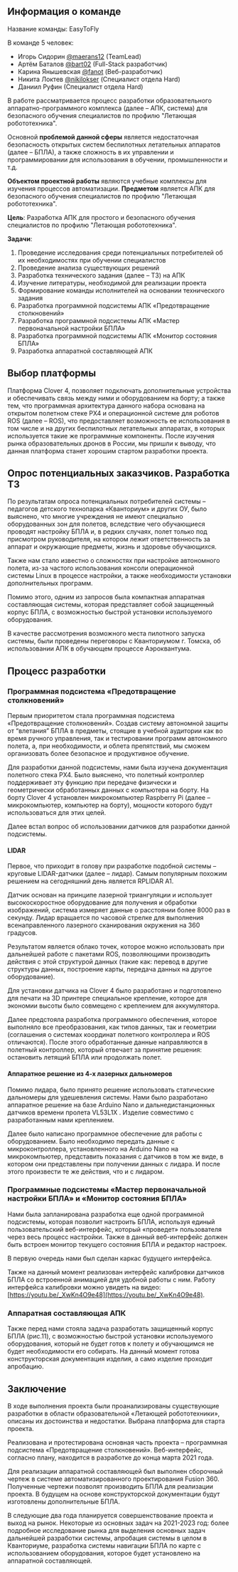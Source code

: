 ## Информация о команде
Название команды: EasyToFly

В команде 5 человек: 
- Игорь Сидорин [@maerans12](https://github.com/maerans12) (TeamLead)
- Артём Баталов [@bart02](https://github.com/bart02) (Full-Stack разработчик)
- Карина Янышевская [@fanot](https://github.com/fanot) (Веб-разработчик)
- Никита Локтев [@nikilokser](https://github.com/nikilokser) (Специалист отдела Hard)
- Даниил Руфин (Специалист отдела Hard)

В работе рассматривается процесс разработки образовательного аппаратно-программного комплекса (далее – АПК, система) для безопасного обучения специалистов по профилю "Летающая робототехника".

Основной **проблемой данной сферы** является недостаточная безопасность открытых систем беспилотных летательных аппаратов (далее – БПЛА), а также сложность в их управлении и программировании для использования в обучении, промышленности и т.д.

**Объектом проектной работы** являются учебные комплексы для изучения процессов автоматизации. **Предметом** является АПК для безопасного обучения специалистов по профилю "Летающая робототехника".

**Цель**: Разработка АПК для простого и безопасного обучения специалистов по профилю "Летающая робототехника".

**Задачи**:

1. Проведение исследования среди потенциальных потребителей об их необходимостях при обучении специалистов
2. Проведение анализа существующих решений
3. Разработка технического задания (далее – ТЗ) на АПК
4. Изучение литературы, необходимой для реализации проекта
5. Формирование команды исполнителей на основании технического задания
6. Разработка программной подсистемы АПК «Предотвращение столкновений»
7. Разработка программной подсистемы АПК «Мастер первоначальной настройки БПЛА»
8. Разработка программной подсистемы АПК «Монитор состояния БПЛА»
9. Разработка аппаратной составляющей АПК

## Выбор платформы

Платформа Clover 4, позволяет подключать дополнительные устройства и обеспечивать связь между ними и оборудованием на борту; а также тем, что программная архитектура данного набора основана на открытом полетном стеке PX4 и операционной системе для роботов ROS (далее – ROS), что предоставляет возможность ее использования в том числе и на других беспилотных летательных аппаратах, в которых используется такие же программные компоненты. После изучения рынка образовательных дронов в России, мы пришли к выводу, что данная платформа станет хорошим стартом разработки проекта.

## Опрос потенциальных заказчиков. Разработка ТЗ

По результатам опроса потенциальных потребителей системы – педагогов детского технопарка «Кванториум» и других ОУ, было выяснено, что многие учреждения не имеют специально оборудованных зон для полетов, вследствие чего обучающиеся проводят настройку БПЛА и, в редких случаях, полет только под присмотром руководителя, на котором лежит ответственность за аппарат и окружающие предметы, жизнь и здоровье обучающихся.

Также нам стало известно о сложностях при настройке автономного полета, из-за частого использования консоли операционной системы Linux в процессе настройки, а также необходимости установки дополнительных программ.

Помимо этого, одним из запросов была компактная аппаратная составляющая системы, которая представляет собой защищенный корпус БПЛА, с возможностью быстрой установки используемого оборудования.

В качестве рассмотрения возможного места пилотного запуска системы, были проведены переговоры с Кванториумом г. Томска, об использовании АПК в обучающем процессе Аэроквантума.

## Процесс разработки

### Программная подсистема «Предотвращение столкновений»

Первым приоритетом стала программная подсистема «Предотвращение столкновений». Создав систему автономной защиты от “влетания” БПЛА в предметы, стоящие в учебной аудитории как во время ручного управления, так и тестировании программ автономного полета, а, при необходимости, и облета препятствий, мы сможем организовать более безопасное и продуктивное обучение.

Для разработки данной подсистемы, нами была изучена документация полетного стека PX4. Было выяснено, что полетный контроллер поддерживает эту функцию при передаче физически и геометрически обработанных данных с компьютера на борту. На борту Clover 4 установлен микрокомпьютер Raspberry Pi (далее – микрокомпьютер, компьютер на борту), мощности которого будут использоваться для этих целей.

Далее встал вопрос об использовании датчиков для разработки данной подсистемы.

#### LIDAR

Первое, что приходит в голову при разработке подобной системы – круговые LIDAR-датчики (далее – лидар). Самым популярным похожим решением на сегодняшний день является RPLIDAR A1.

Датчик основан на принципе лазерной триангуляции и использует высокоскоростное оборудование для получения и обработки изображений, система измеряет данные о расстоянии более 8000 раз в секунду. Лидар вращается по часовой стрелке для выполнения всенаправленного лазерного сканирования окружения на 360 градусов.

Результатом является облако точек, которое можно использовать при дальнейшей работе с пакетами ROS, позволяющими производить действия с этой структурой данных (такие как: перевод в другие структуры данных, построение карты, передача данных на другое оборудование).

Для установки датчика на Clover 4 было разработано и подготовлено для печати на 3D принтере специальное крепление, которое для экономии высоты было совмещено с креплением для аккумулятора.

Далее предстояла разработка программного обеспечения, которое выполняло все преобразования, как типов данных, так и геометрии (соглашения о системах координат полетного контроллера и ROS отличаются). После этого обработанные данные направляются в полетный контроллер, который отвечает за принятие решения: остановить летящий БПЛА или продолжать полет.

#### Аппаратное решение из 4-х лазерных дальномеров

Помимо лидара, было принято решение использовать статические дальномеры для удешевления системы. Нами было разработано аппаратное решение на базе Arduino Nano  и дальнедистанционных датчиков времени пролета VL53L1X . Изделие совместимо с разработанным нами креплением.

Далее было написано программное обеспечение для работы с оборудованием. Было необходимо передать данные с микроконтроллера, установленного на Arduino Nano на микрокомпьютер, представить показания с датчиков в том же виде, в котором они представлены при получении данных с лидара. И после этого произвести те же действия, что и с лидаром.

### Программные подсистемы «Мастер первоначальной настройки БПЛА» и «Монитор состояния БПЛА»

Нами была запланирована разработка еще одной программной подсистемы, которая позволит настроить БПЛА, используя единый пользовательский веб-интерфейс, который «проведет» пользователя через весь процесс настройки. Также в данный веб-интерфейс должен быть встроен монитор текущего состояния БПЛА и редактор настроек.

В первую очередь нами был сделан каркас будущего интерфейса.

Также на данный момент реализован интерфейс калибровки датчиков БПЛА со встроенной анимацией для удобной работы с ним. Работу интерфейса калибровки можно увидеть на видео: [https://youtu.be/_XwKn4O9e48](https://youtu.be/_XwKn4O9e48).

### Аппаратная составляющая АПК

Также перед нами стояла задача разработать защищенный корпус БПЛА (рис.11), с возможностью быстрой установки используемого оборудования, который не будет готов к полету и обучающимся не будет необходимости его собирать. На данный момент готова конструкторская документация изделия, а само изделие проходит апробацию.

## Заключение

В ходе выполнения проекта были проанализированы существующие разработки в области образовательной «Летающей робототехники», описаны их достоинства и недостатки. Выбрана платформа для старта проекта.

Реализована и протестирована основная часть проекта – программная подсистема «Предотвращение столкновений». Веб-интерфейс, согласно плану, находится в разработке до конца марта 2021 года.

Для реализации аппаратной составляющей был выполнен сборочный чертеж в системе автоматизированного проектирования Fusion 360. Полученные чертежи позволят производить БПЛА для реализации проекта. В будущем на основе конструкторской документации будут изготовлены дополнительные БПЛА.

В следующие два года планируется совершенствование проекта и выход на рынок. Некоторые из основных задач на 2021-2023 год: более подробное исследование рынка для выделения основных задач дальнейшей разработки системы, апробация системы в целом в Кванториуме, разработка системы навигации БПЛА по карте с использованием оборудования, которое будет установлено на аппаратной составляющей.

